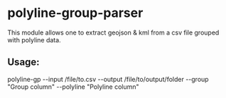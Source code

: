 # polyline-group-parser

This module allows one to extract geojson & kml from a csv file grouped with polyline data.

## Usage:

polyline-gp --input /file/to.csv --output /file/to/output/folder --group "Group column" --polyline "Polyline column"
